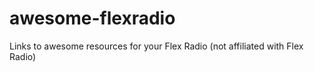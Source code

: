 # awesome-flexradio
Links to awesome resources for your Flex Radio (not affiliated with Flex Radio)
